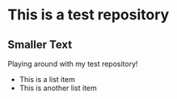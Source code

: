 # This is a test repository

## Smaller Text

Playing around with my test repository!


* This is a list item
* This is another list item
